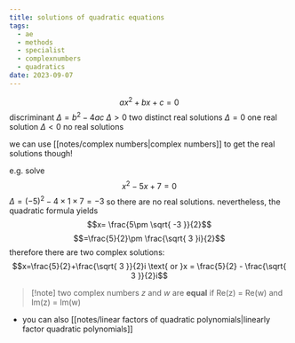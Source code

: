 ```yaml
---
title: solutions of quadratic equations
tags:
  - ae
  - methods
  - specialist
  - complexnumbers
  - quadratics
date: 2023-09-07
---
```

$$ax^2+bx+c=0$$
discriminant $\Delta=b^2-4ac$
$\Delta>0$ two distinct real solutions
$\Delta = 0$ one real solution
$\Delta < 0$ no real solutions

we can use [[notes/complex numbers|complex numbers]] to get the real solutions though!

e.g. solve $$x^2-5x+7=0$$
$\Delta=(-5)^2-4 \times 1 \times 7 = -3$ so there are no real solutions.
nevertheless, the quadratic formula yields $$x= \frac{5\pm \sqrt{ -3 }}{2}$$$$=\frac{5}{2}\pm \frac{\sqrt{ 3 }i}{2}$$
therefore there are two complex solutions: $$x=\frac{5}{2}+\frac{\sqrt{ 3 }}{2}i \text{ or }x = \frac{5}{2} - \frac{\sqrt{ 3 }}{2}i$$
> [!note] two complex numbers $z$ and $w$ are **equal** if Re(z) = Re(w) and Im(z) = Im(w)

- you can also [[notes/linear factors of quadratic polynomials|linearly factor quadratic polynomials]]